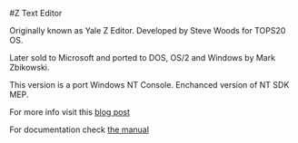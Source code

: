 #Z Text Editor

Originally known as Yale Z Editor. Developed by Steve Woods for TOPS20 OS.

Later sold to Microsoft and ported to DOS, OS/2 and Windows by Mark Zbikowski.

This version is a port Windows NT Console. Enchanced version of NT SDK MEP.

For more info visit this [blog post](https://virtuallyfun.com/wordpress/2018/03/11/microsoft-editor/)

For documentation check [the manual](doc/z.txt)

